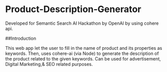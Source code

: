 # Product-Description-Generator
Developed for Semantic Search AI Hackathon by OpenAI by using cohere api.

##Introduction

This web app let the user to fill in the name of product and its properties as keywords. Then, uses cohere-ai (via Node) to generate the description of the product related to the given keywords. Can be used for advertisement, Digital Marketing,& SEO related purposes.
